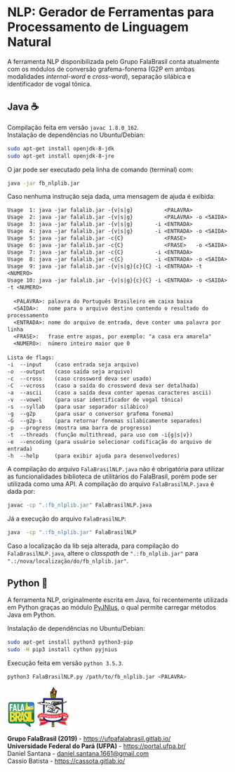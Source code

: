 # NLP: Gerador de Ferramentas para Processamento de Linguagem Natural

A ferramenta NLP disponibilizada pelo Grupo FalaBrasil conta atualmente com os
módulos de conversão grafema-fonema (G2P em ambas modalidades *internal-word* e
*cross-word*), separação silábica e identificador de vogal tônica.

## Java :coffee:
Compilação feita em versão `javac 1.8.0_162`.    
Instalação de dependências no Ubuntu/Debian:   
```bash
sudo apt-get install openjdk-8-jdk
sudo apt-get install openjdk-8-jre
```

O jar pode ser executado pela linha de comando (terminal) com:      
```bash
java -jar fb_nlplib.jar
```
Caso nenhuma instrução seja dada, uma mensagem de ajuda é exibida:

```
Usage  1: java -jar falalib.jar -{v|s|g}          <PALAVRA>
Usage  2: java -jar falalib.jar -{v|s|g}          <PALAVRA> -o <SAIDA>
Usage  3: java -jar falalib.jar -{v|s|g}       -i <ENTRADA>
Usage  4: java -jar falalib.jar -{v|s|g}       -i <ENTRADA> -o <SAIDA>
Usage  5: java -jar falalib.jar -c{C}             <FRASE>
Usage  6: java -jar falalib.jar -c{C}             <FRASE>   -o <SAIDA>
Usage  7: java -jar falalib.jar -c{C}          -i <ENTRADA>
Usage  8: java -jar falalib.jar -c{C}          -i <ENTRADA> -o <SAIDA>
Usage  9: java -jar falalib.jar -{v|s|g}{c}{C} -i <ENTRADA> -t <NUMERO>
Usage 10: java -jar falalib.jar -{v|s|g}{c}{C} -i <ENTRADA> -o <SAIDA> -t <NUMERO>

  <PALAVRA>: palavra do Português Brasileiro em caixa baixa
  <SAIDA>:   nome para o arquivo destino contendo o resultado do processamento
  <ENTRADA>: nome do arquivo de entrada, deve conter uma palavra por linha
  <FRASE>:   frase entre aspas, por exemplo: "a casa era amarela"
  <NUMERO>:  número inteiro maior que 0

Lista de flags:
-i  --input    (caso entrada seja arquivo)
-o  --output   (caso saída seja arquivo)
-c  --cross    (caso crossword deva ser usado)
-C  --vcross   (caso a saída do crossword deva ser detalhada)
-a  --ascii    (caso a saída deva conter apenas caracteres ascii)
-v  --vowel    (para usar identificador de vogal tônica)
-s  --syllab   (para usar separador silábico)
-g  --g2p      (para usar o conversor grafema fonema)
-G  --g2p-s    (para retornar fonemas silabicamente separados)
-p  --progress (mostra uma barra de progresso)
-t  --threads  (função multithread, para uso com -i{g|s|v})
-e  --encoding (para usuário selecionar codificação do arquivo de entrada)
-h  --help     (para exibir ajuda para desenvolvedores)
```

A compilação do arquivo `FalaBrasilNLP.java` não é obrigatória para utilizar as
funcionalidades biblioteca de utilitários do FalaBrasil, porém pode ser
utilizada como uma API. A compilação do arquivo `FalaBrasilNLP.java` é dada por:     
```bash
javac -cp ".:fb_nlplib.jar" FalaBrasilNLP.java
```

Já a execução do arquivo `FalaBrasilNLP`:     
```bash
java  -cp ".:fb_nlplib.jar" FalaBrasilNLP
```

Caso a localização da lib seja alterada, para compilação do
`FalaBrasilNLP.java`, altere o _classpath_ de `".:fb_nlplib.jar"` para
`".:/nova/localização/do/fb_nlplib.jar"`.

## Python :dragon:
A ferramenta NLP, originalmente escrita em Java, foi recentemente utilizada em
Python graças ao módulo [PyJNIus](https://github.com/kivy/pyjnius), o qual
permite carregar métodos Java em Python.

Instalação de dependências no Ubuntu/Debian:   
```bash
sudo apt-get install python3 python3-pip
sudo -H pip3 install cython pyjnius
```

Execução feita em versão `python 3.5.3`.    
```bash
python3 FalaBrasilNLP.py /path/to/fb_nlplib.jar <PALAVRA>
```

[![FalaBrasil](doc/logo_fb_github_footer.png)](https://ufpafalabrasil.gitlab.io/ "Visite o site do Grupo FalaBrasil") [![UFPA](doc/logo_ufpa_github_footer.png)](https://portal.ufpa.br/ "Visite o site da UFPA")

__Grupo FalaBrasil (2019)__ - https://ufpafalabrasil.gitlab.io/      
__Universidade Federal do Pará (UFPA)__ - https://portal.ufpa.br/     
Daniel Santana - daniel.santana.1661@gmail.com    
Cassio Batista - https://cassota.gitlab.io/

